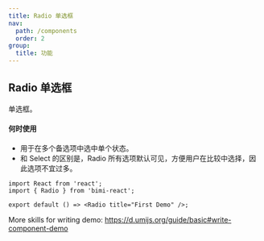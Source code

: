 ```yaml
---
title: Radio 单选框
nav:
  path: /components
  order: 2
group:
  title: 功能
---
```


## Radio 单选框

单选框。

#### 何时使用

- 用于在多个备选项中选中单个状态。
- 和 Select 的区别是，Radio 所有选项默认可见，方便用户在比较中选择，因此选项不宜过多。

```tsx
import React from 'react';
import { Radio } from 'bimi-react';

export default () => <Radio title="First Demo" />;
```

More skills for writing demo: https://d.umijs.org/guide/basic#write-component-demo
